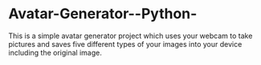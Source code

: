# Avatar-Generator--Python-
This is a simple avatar generator project which uses your webcam to take pictures and saves five different types of your images into your device including the original image.
